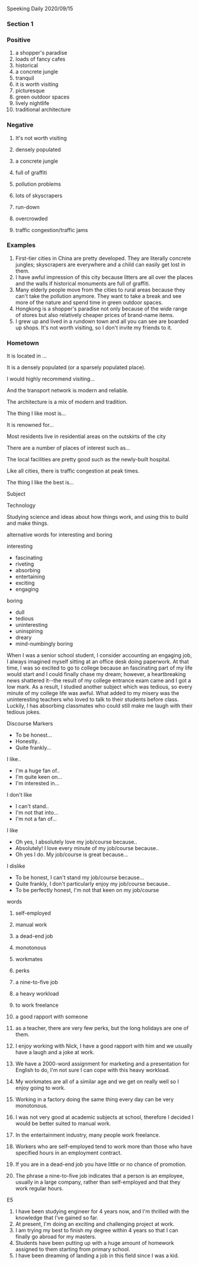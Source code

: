 Speeking Daily 2020/09/15

### Section 1



### Positive

1. a shopper's paradise
2. loads of fancy cafes
3. historical
4. a concrete jungle
5. tranquil
6. it is worth visiting
7. picturesque
8. green outdoor spaces
9. lively nightlife
10. traditional architecture



### Negative

1. It's not worth visiting
2. densely populated
3. a concrete jungle
4. full of graffiti
5. pollution problems
6. lots of skyscrapers

7. run-down
8. overcrowded
9. traffic congestion/traffic jams



 

### Examples

1. First-tier cities in China are pretty developed. They are literally concrete jungles; skyscrapers are everywhere and a child can easily get lost in them.
2. I have awful impression of this city because litters are all over the places and the walls if historical monuments are full of graffiti.
3. Many elderly people move from the cities to rural areas because they can't take the pollution anymore. They want to take a break and see more of the nature and spend time in green outdoor spaces.
4. Hongkong is a shopper's paradise not only because of the wide range of stores but also relatively cheaper prices of brand-name items.
5. I grew up and lived in a rundown town and all you can see are boarded up shops. It's not worth visiting, so I don't invite my friends to it.



### Hometown

It is located in ...

It is a densely populated (or a sparsely populated place).

I would highly recommend visiting...

And the transport network is modern and reliable.

The architecture is a mix of modern and tradition.

The thing I like most is...

It is renowned for...

Most residents live in residential areas on the outskirts of the city

There are a number of places of interest such as...

The local facilities are pretty good such as the newly-built hospital.

Like all cities, there is traffic congestion at peak times.

The thing I like the best is...



Subject

Technology

Studying science and ideas about how things work, and using this to build and make things.



alternative words for interesting and boring

interesting

- fascinating
- riveting
- absorbing
- entertaining
- exciting
- engaging



boring

- dull
- tedious
- uninteresting
- uninspiring
- dreary
- mind-numbingly boring



When I was a senior school student, I consider accounting an engaging job, I always imagined myself sitting at an office desk doing paperwork. At that time, I was so excited to go to college because an fascinating part of my life would start and I could finally chase my dream; however, a heartbreaking news shattered it--the result of my college entrance exam came and I got a low mark. As a result, I studied another subject which was tedious, so every minute of my college life was awful. What added to my misery was the uninteresting teachers who loved to talk to their students before class. Luckily, I has absorbing classmates who could still make me laugh with their tedious jokes.



Discourse Markers

- To be honest...
- Honestly..
- Quite frankly...

I like..

- I'm a huge fan of..
- I'm quite keen on...
- I'm interested in...

I don't like

- I can't stand..
- I'm not that into...
- I'm not a fan of...



I like

- Oh yes, I absolutely love my job/course because..
- Absolutely! I love every minute of my job/course because..
- Oh yes I do. My job/course is great because...



I dislike

- To be honest, I can't stand my job/course because...
- Quite frankly, I don't particularly enjoy my job/course because..
- To be perfectly honest, I'm not that keen on my job/course



words

1. self-employed
2. manual work
3. a dead-end job
4. monotonous
5. workmates
6. perks
7. a nine-to-five job
8. a heavy workload
9. to work freelance
10. a good rapport with someone



1. as a teacher, there are very few perks, but the long holidays are one  of them.
2. I enjoy working with Nick, I have a good rapport with him and we usually have a laugh and a joke at work.
3. We have a 2000-word assignment for marketing and a presentation for English to do, I'm not sure I can cope with this heavy workload.
4. My workmates are all of a similar age and we get on really well so I enjoy going to work.
5. Working in a factory doing the same thing every day can be very monotonous.
6. I was not very good at academic subjects at school, therefore I decided I would be better suited to manual work.
7. In the entertainment industry, many people work freelance.
8. Workers who are self-employed tend to work more than those who have specified hours in an employment contract.
9. If you are in a dead-end job you have little or no chance of promotion.
10. The phrase a nine-to-five job indicates that a person  is an employee, usually in a large company, rather than self-employed and that they work regular hours.



E5

1. I have been studying engineer for 4 years now, and I'm thrilled with the knowledge that I've gained so far.
2. At present, I'm doing an exciting and challenging project at work.
3. I am trying my best to finish my degree within 4 years so that I can finally go abroad for my masters.
4. Students have been putting up with a huge amount of homework assigned to them starting from primary school.
5. I have been dreaming of landing a job in this field since I was a kid. 